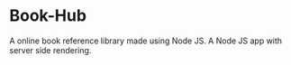 # Book-Hub
A online book reference library made using Node JS.
A Node JS app with server side rendering.
